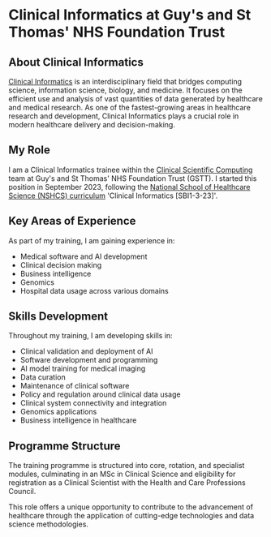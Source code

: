 # Clinical Informatics at Guy's and St Thomas' NHS Foundation Trust

## About Clinical Informatics

[Clinical Informatics](https://nshcs.hee.nhs.uk/healthcare-science/healthcare-science-specialisms-explained/informatics/clinical-informatics/) is an interdisciplinary field that bridges computing science, information science, biology, and medicine. It focuses on the efficient use and analysis of vast quantities of data generated by healthcare and medical research. As one of the fastest-growing areas in healthcare research and development, Clinical Informatics plays a crucial role in modern healthcare delivery and decision-making.

## My Role

I am a Clinical Informatics trainee within the [Clinical Scientific Computing](https://gstt-csc.github.io) team at Guy's and St Thomas' NHS Foundation Trust (GSTT). I started this position in September 2023, following the [National School of Healthcare Science (NSHCS) curriculum](https://nshcs.hee.nhs.uk/publications/scientist-training-programme-core-person-specification-2023/html/) 'Clinical Informatics [SBI1-3-23]'.

## Key Areas of Experience

As part of my training, I am gaining experience in:

- Medical software and AI development
- Clinical decision making
- Business intelligence
- Genomics
- Hospital data usage across various domains

## Skills Development

Throughout my training, I am developing skills in:

- Clinical validation and deployment of AI
- Software development and programming
- AI model training for medical imaging
- Data curation
- Maintenance of clinical software
- Policy and regulation around clinical data usage
- Clinical system connectivity and integration
- Genomics applications
- Business intelligence in healthcare

## Programme Structure

The training programme is structured into core, rotation, and specialist modules, culminating in an MSc in Clinical Science and eligibility for registration as a Clinical Scientist with the Health and Care Professions Council.

This role offers a unique opportunity to contribute to the advancement of healthcare through the application of cutting-edge technologies and data science methodologies.
